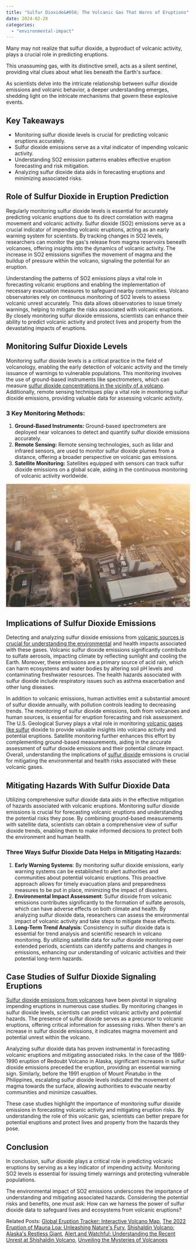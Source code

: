 ```yaml
---
title: "Sulfur Dioxide&#058; The Volcanic Gas That Warns of Eruptions"
date: 2024-02-28
categories: 
  - "environmental-impact"
---
```


Many may not realize that sulfur dioxide, a byproduct of volcanic activity, plays a crucial role in predicting eruptions.

This unassuming gas, with its distinctive smell, acts as a silent sentinel, providing vital clues about what lies beneath the Earth's surface.

As scientists delve into the intricate relationship between sulfur dioxide emissions and volcanic behavior, a deeper understanding emerges, shedding light on the intricate mechanisms that govern these explosive events.

## Key Takeaways

- Monitoring sulfur dioxide levels is crucial for predicting volcanic eruptions accurately.
- Sulfur dioxide emissions serve as a vital indicator of impending volcanic activity.
- Understanding SO2 emission patterns enables effective eruption forecasting and risk mitigation.
- Analyzing sulfur dioxide data aids in forecasting eruptions and minimizing associated risks.

## Role of Sulfur Dioxide in Eruption Prediction

Regularly monitoring sulfur dioxide levels is essential for accurately predicting volcanic eruptions due to its direct correlation with magma movement and volcanic activity. Sulfur dioxide (SO2) emissions serve as a crucial indicator of impending volcanic eruptions, acting as an early warning system for scientists. By tracking changes in SO2 levels, researchers can monitor the gas's release from magma reservoirs beneath volcanoes, offering insights into the dynamics of volcanic activity. The increase in SO2 emissions signifies the movement of magma and the buildup of pressure within the volcano, signaling the potential for an eruption.

Understanding the patterns of SO2 emissions plays a vital role in forecasting volcanic eruptions and enabling the implementation of necessary evacuation measures to safeguard nearby communities. Volcano observatories rely on continuous monitoring of SO2 levels to assess volcanic unrest accurately. This data allows observatories to issue timely warnings, helping to mitigate the risks associated with volcanic eruptions. By closely monitoring sulfur dioxide emissions, scientists can enhance their ability to predict volcanic activity and protect lives and property from the devastating impacts of eruptions.

## Monitoring Sulfur Dioxide Levels

Monitoring sulfur dioxide levels is a critical practice in the field of volcanology, enabling the early detection of volcanic activity and the timely issuance of warnings to vulnerable populations. This monitoring involves the use of ground-based instruments like spectrometers, which can measure [sulfur dioxide concentrations in the vicinity of a volcano](https://magmamatters.com/understanding-volcanic-formation-a-comprehensive-guide/ "Understanding Volcanic Formation: A Comprehensive Guide"). Additionally, remote sensing techniques play a vital role in monitoring sulfur dioxide emissions, providing valuable data for assessing volcanic activity.

### 3 **Key Monitoring Methods**:

1. **Ground-Based Instruments:** Ground-based spectrometers are deployed near volcanoes to detect and quantify sulfur dioxide emissions accurately.
2. **Remote Sensing:** Remote sensing technologies, such as lidar and infrared sensors, are used to monitor sulfur dioxide plumes from a distance, offering a broader perspective on volcanic gas emissions.
3. **Satellite Monitoring:** Satellites equipped with sensors can track sulfur dioxide emissions on a global scale, aiding in the continuous monitoring of volcanic activity worldwide.

![white smoke coming from building](images/dioxide-1024x682.jpg)

## Implications of Sulfur Dioxide Emissions

Detecting and analyzing sulfur dioxide emissions from [volcanic sources is crucial for understanding the environmental](https://magmamatters.com/geothermal-energy-and-its-volcanic-origins/ "Geothermal Energy and Its Volcanic Origins") and health impacts associated with these gases. Volcanic sulfur dioxide emissions significantly contribute to sulfate aerosols, impacting climate by reflecting sunlight and cooling the Earth. Moreover, these emissions are a primary source of acid rain, which can harm ecosystems and water bodies by altering soil pH levels and contaminating freshwater resources. The health hazards associated with sulfur dioxide include respiratory issues such as asthma exacerbation and other lung diseases.

In addition to volcanic emissions, human activities emit a substantial amount of sulfur dioxide annually, with pollution controls leading to decreasing trends. The monitoring of sulfur dioxide emissions, both from volcanoes and human sources, is essential for eruption forecasting and risk assessment. The U.S. Geological Survey plays a vital role in monitoring [volcanic gases like sulfur](https://magmamatters.com/the-role-of-volcanoes-in-earths-carbon-cycle-5/ "The Role Of Volcanoes In Earth’s Carbon Cycle") dioxide to provide valuable insights into volcano activity and potential eruptions. Satellite monitoring further enhances this effort by complementing ground-based measurements, aiding in the accurate assessment of sulfur dioxide emissions and their potential climate impact. Overall, understanding the implications of [sulfur dioxide](https://magmamatters.com/the-art-and-science-of-volcano-monitoring/ "The Art and Science of Volcano Monitoring") emissions is crucial for mitigating the environmental and health risks associated with these volcanic gases.

## Mitigating Hazards With Sulfur Dioxide Data

Utilizing comprehensive sulfur dioxide data aids in the effective mitigation of hazards associated with volcanic eruptions. Monitoring sulfur dioxide emissions is crucial for forecasting volcanic eruptions and understanding the potential risks they pose. By combining ground-based measurements with satellite data, scientists can obtain a comprehensive view of sulfur dioxide trends, enabling them to make informed decisions to protect both the environment and human health.

### Three Ways Sulfur Dioxide Data Helps in Mitigating Hazards:

1. **Early Warning Systems**: By monitoring sulfur dioxide emissions, early warning systems can be established to alert authorities and communities about potential volcanic eruptions. This proactive approach allows for timely evacuation plans and preparedness measures to be put in place, minimizing the impact of disasters.
2. **Environmental Impact Assessment**: Sulfur dioxide from volcanic emissions contributes significantly to the formation of sulfate aerosols, which can have adverse effects on both climate and health. By analyzing sulfur dioxide data, researchers can assess the environmental impact of volcanic activity and take steps to mitigate these effects.
3. **Long-Term Trend Analysis**: Consistency in sulfur dioxide data is essential for trend analysis and scientific research in volcano monitoring. By utilizing satellite data for sulfur dioxide monitoring over extended periods, scientists can identify patterns and changes in emissions, enhancing our understanding of volcanic activities and their potential long-term hazards.

## Case Studies of Sulfur Dioxide Signaling Eruptions

[Sulfur dioxide emissions from volcanoes](https://magmamatters.com/the-environmental-impact-of-volcanic-eruptions-2/ "The Environmental Impact of Volcanic Eruptions") have been pivotal in signaling impending eruptions in numerous case studies. By monitoring changes in sulfur dioxide levels, scientists can predict volcanic activity and potential hazards. The presence of sulfur dioxide serves as a precursor to volcanic eruptions, offering critical information for assessing risks. When there's an increase in sulfur dioxide emissions, it indicates magma movement and potential unrest within the volcano.

Analyzing sulfur dioxide data has proven instrumental in forecasting volcanic eruptions and mitigating associated risks. In the case of the 1989-1990 eruption of Redoubt Volcano in Alaska, significant increases in sulfur dioxide emissions preceded the eruption, providing an essential warning sign. Similarly, before the 1991 eruption of Mount Pinatubo in the Philippines, escalating sulfur dioxide levels indicated the movement of magma towards the surface, allowing authorities to evacuate nearby communities and minimize casualties.

These case studies highlight the importance of monitoring sulfur dioxide emissions in forecasting volcanic activity and mitigating eruption risks. By understanding the role of this volcanic gas, scientists can better prepare for potential eruptions and protect lives and property from the hazards they pose.

## Conclusion

In conclusion, sulfur dioxide plays a critical role in predicting volcanic eruptions by serving as a key indicator of impending activity. Monitoring SO2 levels is essential for issuing timely warnings and protecting vulnerable populations.

The environmental impact of SO2 emissions underscores the importance of understanding and mitigating associated hazards. Considering the potential risks and benefits, one must ask: How can we harness the power of sulfur dioxide data to safeguard lives and ecosystems from volcanic eruptions?

Related Posts: [Global Eruption Tracker: Interactive Volcano Map](https://magmamatters.com/global-eruption-tracker-interactive-volcano-map/), [The 2022 Eruption of Mauna Loa: Unleashing Nature's Fury](https://magmamatters.com/the-2022-eruption-of-mauna-loa-unleashing-natures-fury/), [Shishaldin Volcano: Alaska's Restless Giant](https://magmamatters.com/shishaldin-volcano-alaskas-restless-giant/), [Alert and Watchful: Understanding the Recent Unrest at Shishaldin Volcano](https://magmamatters.com/alert-and-watchful-understanding-the-recent-unrest-at-shishaldin-volcano/), [Unveiling the Mysteries of Volcanoes](https://magmamatters.com/unveiling-the-mysteries-of-volcanoes/)
